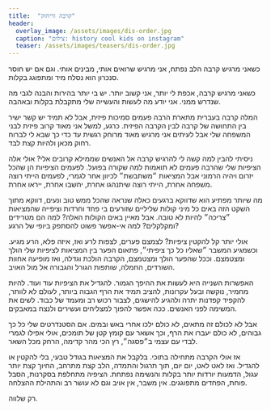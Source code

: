 ```yaml
---
title:  "קרבה וריחוק"
header:
  overlay_image: /assets/images/dis-order.jpg
  caption: "צילום: history cool kids on instagram"
  teaser: /assets/images/teasers/dis-order.jpg
---
```


כשאני מרגיש קרבה הלב נפתח,
אני מרגיש שרואים אותי, מבינים אותי. וגם אם יש חוסר סנכרון
הוא נסלח מיד ומתפוגג בקלות.<!--more-->

כשאני מרגיש קרבה, אכפת לי יותר, אני קשוב יותר.
יש בי יותר בהירות והבנה לגבי מה שנדרש ממני.
אני יודע מה לעשות והעשייה שלי מתקבלת בקלות ובאהבה.

המלה קרבה בעברית מתארת הרבה פעמים סמיכות פיזית,
אבל לא תמיד יש קשר ישיר בין התחושה של קרבה לבין הקרבה הפיזית.
כרגע, למשל אני מאוד קרוב פיזית לבני המשפחה שלי
אבל לעיתים אני מרגיש מאוד מרוחק רגשית עד כדי כך שבא לי לברוח רחוק מכאן ולהיות קצת לבד.

ניסיתי להבין למה קשה לי להרגיש קרבה אל האנשים שממילא קרובים אלי?
אולי אלה הציפיות שלי שהרבה פעמים לא תואמות למה שקורה בפועל.
לפעמים הציפיות הן שהכל יזרום ויהיה הרמוני אבל המציאות ״משתבשת״ לכיוון אחר לגמרי,
לפעמים הייתי רוצה משפחה אחרת, הייתי רוצה שיתנהגו אחרת, יחשבו אחרת, ייראו אחרת.

מה שיותר מפתיע הוא
שדווקא ברגעים כאלה שנראה שהכל ממש טוב ונעים, דווקא מתוך השקט הזה באים כל מיני קולות שליליים
שזורעים בי פחד וחרדות וציפייה שהמציאות ״צריכה״ להיות לא טובה.
אבל מאיין באים הקולות האלה? למה הם מטרידים ומקלקלים? למה אי-אפשר פשוט להסתפק ביופי של הרגע?

אולי יותר קל להקטין ציפיות?
לצמצם פערים, לצפות לרע ואז, איזה פלא, הרע מגיע. וכשמגיע המשבר ״שאליו כל כך ציפיתי״,
פתאום הפער בין המציאות לציפיות שלי הולך ומצטמצם. וככל שהפער הולך ומצטמצם, הקרבה הולכת וגדלה,
ואז מופיעה אחוות השורדים, החמלה, שותפות הגורל והגבורה אל מול האויב.

האפשרות השנייה היא לעשות את ההיפך הגמור. להגדיל את הציפיות עוד ועוד.
להיות מחמיר, נוקשה ובעל עקרונות, להציב תמיד את הרף הגבוה ביותר,
לעולם לא לוותר, להקפיד קפדנות יתרה ולהגיע להישגים, לצבור רכוש רב ומעמד של כבוד.
לשים את המשימה לפני האנשים. ככה אפשר להפוך למצליחים ועשירים ולנצח במאבקים.

אבל לא לכולם זה מתאים, לא כולם ילכו אחרי באש ובמים. אם הסטנדרטים שלי
כל כך גבוהים, לא כולם יעברו את הרף, וכך אשאר עם קומץ קטן של תומכים, אולי אפילו לגמרי לבדי
עם עצמי ב״פסגה״, רץ הכי מהר קדימה, הרחק מכל השאר.

אז אולי הקרבה מתחילה בתוכי.
בלקבל את המציאות בגודל טבעי, בלי להקטין או להגדיל. ואז לאט לאט, יום יום,
תוך תרגול והתמדה, הלב קצת מתרחב, החיוך קצת יותר עגול, הדמעות יורדות יותר בקלות והנשימה נפתחת.
הציפיה מתחלפת בסקרנות, הסבל פוחת, הפחדים מתפוגגים.
אין משבר, אין אויב וגם לא עושר רב והתהילת ההצלחה.

רק שלווה.
